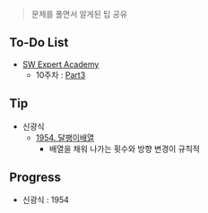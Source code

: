 > 문제를 풀면서 알게된 팁 공유

## To-Do List
- [SW Expert Academy](https://www.swexpertacademy.com/main/main.do)
    - 10주차 : [Part3](https://www.swexpertacademy.com/main/talk/solvingClub/problemBoxDetail.do?solveclubId=AV6kld8aisgDFASb&probBoxId=AV-HZfeqN3ADFASP&leftPage=1) 
    
## Tip
- 신광식
    - [1954. 달팽이배열](https://github.com/mel1015/algorithm-study/blob/1954/algorithm-study/week_10/1954_mel1015.cpp)
        - 배열을 채워 나가는 횟수와 방향 변경이 규칙적
        
## Progress
- 신광식 : 1954
